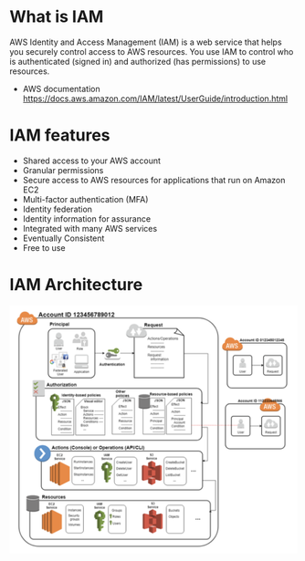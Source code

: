# What is IAM
AWS Identity and Access Management (IAM) is a web service that helps you securely control access to AWS resources. You use IAM to control who is authenticated (signed in) and authorized (has permissions) to use resources.

- AWS documentation https://docs.aws.amazon.com/IAM/latest/UserGuide/introduction.html

# IAM features
- Shared access to your AWS account
- Granular permissions
- Secure access to AWS resources for applications that run on Amazon EC2
- Multi-factor authentication (MFA)
- Identity federation
- Identity information for assurance
- Integrated with many AWS services
- Eventually Consistent
- Free to use

# IAM Architecture
![alt text](https://github.com/Nari26/AWS/blob/master/aws/IAM/IAM_architecture.png)